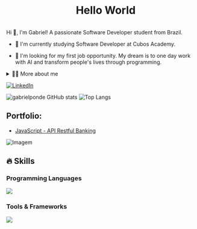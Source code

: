<!--título-->
<div id="user-content-toc">
  <ul align="center">
    <summary><h1 style="display: inline-block">Hello World</h1></summary>
</div>

<!-- Presentation -->
<p>
  Hi 👋, I'm Gabriel! A passionate Software Developer student from Brazil.

  - 🌱 I'm currently studying Software Developer at Cubos Academy. 

  - 🔭 I'm looking for my first job opportunity. My dream is to one day work with AI and transform people's lives through programming.
</p>

<!-- Dropdown -->
<details>
  <summary>👨‍💻 More about me</summary>

  - 💬 I am 23 years old and currently live in Brazil. I like reading, whether it's a good book, adventure, or investigation, as well as watching movies and playing games! I believe that our personal interests contribute to a more accurate perception of things and to solving problems. \o/

</details>

<!-- Links -->
[![LinkedIn](https://img.shields.io/badge/LinkedIn-0077B5?style=for-the-badge&logo=linkedin&logoColor=white)](https://www.linkedin.com/in/gabriel-pondé)

<!-- GithubStats -->
![gabrielponde GitHub stats](https://github-readme-stats.vercel.app/api?username=gabrielponde&show_icons=true&theme=gotham)
![Top Langs](https://github-readme-stats.vercel.app/api/top-langs/?username=gabrielponde&show_icons=true&theme=gotham&layout=compact)

<!-- Portfolio -->
## Portfolio:
- [JavaScript - API Restful Banking](https://github.com/gabrielponde/BankAPI)

<!-- GIF -->
<p align="left">
  <img align="center" src="https://github.com/Variablebee/Variablebee/assets/77739311/4e9f41af-6b57-49a7-b15a-74322e96b4d7" alt="Imagem">
</p>

## 🔥 Skills
<!-- Skills: Programming Languages -->
  <div style="flex-basis: 48%;">
    <h3>Programming Languages</h3>
    <a href="https://skillicons.dev">
    <img src="https://skillicons.dev/icons?i=javascript,postgresql,react,html,css,typescript"/>
      </a>
  </div>
  
  <!-- Skills: Tools & Frameworks -->
  <div style="flex-basis: 48%;">
    <h3>Tools & Frameworks</h3>
      <a href="https://skillicons.dev">
    <img src="https://skillicons.dev/icons?i=nodejs,vscode,github,git"/>
      </a>
  </div>
